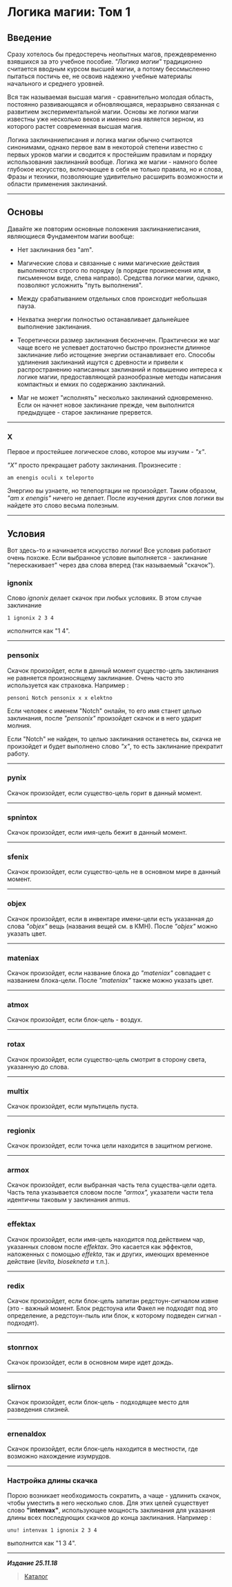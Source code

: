 # Логика магии: Том 1 #

## Введение ##

Сразу хотелось бы предостеречь неопытных магов, преждевременно взявшихся за это учебное пособие. *"Логика магии"* традиционно считается вводным курсом высшей магии, а потому бессмысленно пытаться постичь ее, не освоив
надежно учебные материалы начального и среднего уровней.

Вся так называемая высшая магия - сравнительно молодая область, постоянно развивающаяся и обновляющаяся, неразрывно связанная с развитием экспериментальной магии. Основы же логики магии известны уже несколько веков и именно она является зерном, из которого растет современная высшая магия.

Логика заклинаниеписания и логика магии обычно считаются синонимами, однако первое вам в некоторой степени известно с первых уроков магии и сводится к простейшим
правилам и порядку использования заклинаний вообще. Логика же магии - намного более глубокое искусство, включающее в себя не только правила, но и слова, Фразы и техники, позволяющие удивительно расширить возможности и области применения заклинаний.

***

## Основы ##

Давайте же повторим основные положения заклинаниеписания, являющиеся Фундаментом магии вообще:

- Нет заклинания без "am".

- Магические слова и связанные с ними магические действия выполняются строго по порядку (в порядке произнесения или, в письменном виде, слева направо). Средства логики магии, однако, позволяют усложнить "путь выполнения".

- Между срабатыванием отдельных слов происходит небольшая пауза.

- Нехватка энергии полностью останавливает дальнейшее выполнение заклинания.

- Теоретически размер заклинания бесконечен. Практически же маг чаще всего не успевает достаточно быстро произнести длинное заклинание либо истощение энергии останавливает его. Способы удлинения заклинаний ищутся с древности и привели к распространению написанных заклинаний и повышению интереса к логике магии, предоставляющей разнообразные методы написания компактных и емких по содержанию заклинаний.

- Маг не может "исполнять" несколько заклинаний одновременно. Если он начнет новое заклинание прежде, чем выполнится предыдущее - старое заклинание прервется.

***

### **X** ###

Первое и простейшее логическое слово, которое мы изучим - *"х"*.

*"X"* просто прекращает работу заклинания. Произнесите :

```cadabra
am enengis oculi х teleporto
```

Энергию вы узнаете, но телепортации не произойдет. Таким образом, *"am х enengis"* ничего не делает. После изучения других слов логики вы найдете это слово весьма полезным.

***

## Условия ##

Вот здесь-то и начинается искусство логики! Все условия работают очень похоже. Если выбранное условие выполняется - заклинание "перескакивает" через два слова вперед (так называемый "скачок").

### **ignonix** ###

Cлово *ignonix* делает скачок при любых условиях. В этом случае заклинание

```cadabra
1 ignonix 2 3 4
```

исполнится как "1 4".

***

### **pensonix** ###

Скачок произойдет, если в данный момент существо-цель заклинания не равняется произносящему заклинание. Очень часто это используется как страховка. Например :

```cadabra
pensoni Notch pensonix х х elektno
```

Если человек с именем "Notch" онлайн, то его имя станет целью заклинания, после *"pensonix"* произойдет скачок и в него ударит молния.

Если "Notch" не найден, то целью заклинания останетесь вы, скачка не произойдет и будет выполнено слово *"х"*, то есть заклинание прекратит работу.

***

### **pynix** ###

Скачок произойдет, если существо-цель горит в данный момент.

***

### **spnintox** ###

Скачок произойдет, если имя-цель бежит в данный момент.

***

### **sfenix** ###

Скачок произойдет, если существо-цель не в основном мире в данный момент.

***

### **objex** ###

Скачок произойдет, если в инвентаре имени-цели есть указанная до слова *"objex"* вещь (названия вещей см. в КМН). После *"objex"* можно указать цвет.

***

### **mateniax** ###

Скачок произойдет, если название блока до *"mateniax"* совпадает с названием блока-цели. После *"mateniax"* также можно указать цвет.

***

### **atmox** ###

Скачок произойдет, если блок-цель - воздух.

***

### **rotax** ###

Скачок произойдет, если существо-цель смотрит в сторону света, указанную до слова.

***

### **multix** ###

Скачок произойдет, если мультицель пуста.

***

### **regionix** ###

Скачок произойдет, если точка цели находится в защитном регионе.

***

### **armox** ###

Скачок произойдет, если выбранная часть тела существа-цели одета. Часть тела указывается словом после *"armox",* указатели части тела идентичны таковым у заклинания anmus.

***

### **effektax** ###

Скачок произойдет, если имя-цель находится под действием чар, указанных словом после *effektax*. Это касается как эффектов, наложенных с помощью *effekta*, так и других, имеющих временное действие (*levita, biosekneta* и т.п.).

***

### **redix** ###

Скачок произойдет, если блок-цель запитан редстоун-сигналом извне (это - важный момент. Блок редстоуна или Факел не подходят под это определение, а редстоун-пыль или блок, к которому подведен сигнал - подходят).

***

### **stonrnox** ###

Скачок произойдет, если в основном мире идет дождь.

***

### **slirnox** ###

Скачок произойдет, если блок-цель - подходящее место для разведения слизней.

***

### **ernenaldox** ###

Скачок произойдет, если блок-цель находится в местности, где возможно нахождение изумрудов.

***

### Настройка длины скачка ###

Порою возникает необходимость сократить, а чаще - удлинить скачок, чтобы уместить в него несколько слов. Для этих целей существует слово **"intenvax"**, использующее мощность заклинания для указания длины всех последующих скачков до конца заклинания. Например :

```cadabra
unu! intenvax 1 ignonix 2 3 4
```

выполнится как "1 3 4".

***

***Издание 25.11.18***

>[Каталог](../navigation.md)

